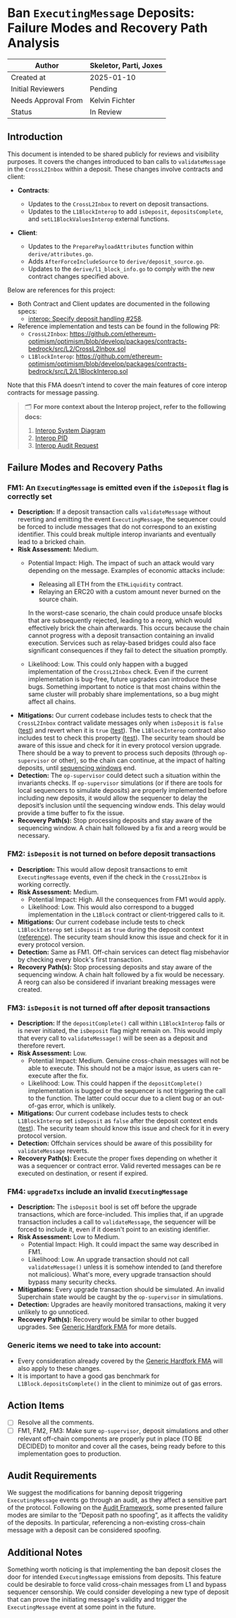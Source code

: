 # Ban `ExecutingMessage` Deposits: Failure Modes and Recovery Path Analysis

| Author | Skeletor, Parti, Joxes |
| --- | --- |
| Created at | 2025-01-10 |
| Initial Reviewers | Pending |
| Needs Approval From | Kelvin Fichter |
| Status | In Review |

## Introduction

This document is intended to be shared publicly for reviews and visibility purposes. It covers the changes introduced to ban calls to `validateMessage` in the `CrossL2Inbox` within a deposit. These changes involve contracts and client:

- **Contracts**:
    - Updates to the `CrossL2Inbox` to revert on deposit transactions.
    - Updates to the `L1BlockInterop` to add `isDeposit`, `depositsComplete`, and `setL1BlockValuesInterop` external functions.

- **Client**:
    - Updates to the `PreparePayloadAttributes` function within `derive/attributes.go`.
    - Adds `AfterForceIncludeSource` to `derive/deposit_source.go`.
    - Updates to the `derive/l1_block_info.go` to comply with the new contract changes specified above.

Below are references for this project:
- Both Contract and Client updates are documented in the following specs:
    - [interop: Specify deposit handling #258](https://github.com/ethereum-optimism/specs/pull/258).
- Reference implementation and tests can be found in the following PR:
    - `CrossL2Inbox`: https://github.com/ethereum-optimism/optimism/blob/develop/packages/contracts-bedrock/src/L2/CrossL2Inbox.sol
    - `L1BlockInterop`: https://github.com/ethereum-optimism/optimism/blob/develop/packages/contracts-bedrock/src/L2/L1BlockInterop.sol

Note that this FMA doesn’t intend to cover the main features of core interop contracts for message passing. 

> 🗂️ **For more context about the Interop project, refer to the following docs:**
> 1. [Interop System Diagram](https://www.notion.so/Superchain-Interop-16c8052fcbb24b93ad1a539b5f8db4c1?pvs=21)
> 2. [Interop PID](https://www.notion.so/Superchain-Interop-16c8052fcbb24b93ad1a539b5f8db4c1?pvs=21)
> 3. [Interop Audit Request](https://docs.google.com/document/d/1Rcuzbsguh7koT2jFru5ft9T8zAvjBEzbt0zF5LNQQ08/edit?tab=t.0)

## Failure Modes and Recovery Paths

### FM1: An `ExecutingMessage` is emitted even if the `isDeposit` flag is correctly set

- **Description:** If a deposit transaction calls `validateMessage` without reverting and emitting the event `ExecutingMessage`, the sequencer could be forced to include messages that do not correspond to an existing identifier. This could break multiple interop invariants and eventually lead to a bricked chain.
- **Risk Assessment:** Medium.
    - Potential Impact: High. The impact of such an attack would vary depending on the message. Examples of economic attacks include:
        - Releasing all ETH from the `ETHLiquidity` contract.
        - Relaying an ERC20 with a custom amount never burned on the source chain.
        
        In the worst-case scenario, the chain could produce unsafe blocks that are subsequently rejected, leading to a reorg, which would effectively brick the chain afterwards. This occurs because the chain cannot progress with a deposit transaction containing an invalid execution. Services such as relay-based bridges could also face significant consequences if they fail to detect the situation promptly.
        
    - Likelihood: Low. This could only happen with a bugged implementation of the `CrossL2Inbox` check. Even if the current implementation is bug-free, future upgrades can introduce these bugs.
    Something important to notice is that most chains within the same cluster will probably share implementations, so a bug might affect all chains.
- **Mitigations:** Our current codebase includes tests to check that the `CrossL2Inbox` contract validate messages only when `isDeposit` is `false` ([test](https://github.com/ethereum-optimism/optimism/blob/ef6ef6fd45fc2b7ccd4bc06dc7e24f75c0dda362/packages/contracts-bedrock/test/L2/CrossL2Inbox.t.sol#L139)) and revert when it is `true` ([test](https://github.com/ethereum-optimism/optimism/blob/ef6ef6fd45fc2b7ccd4bc06dc7e24f75c0dda362/packages/contracts-bedrock/test/L2/CrossL2Inbox.t.sol#L166)). The `L1BlockInterop` contract also includes test to check this property ([test](https://github.com/ethereum-optimism/optimism/blob/ef6ef6fd45fc2b7ccd4bc06dc7e24f75c0dda362/packages/contracts-bedrock/test/L2/L1BlockInterop.t.sol#L205)).  The security team should be aware of this issue and check for it in every protocol version upgrade. There should be a way to prevent to process such deposits (through `op-supervisor` or other), so the chain can continue, at the impact of halting deposits, until [sequencing windows](https://specs.optimism.io/glossary.html?highlight=sequencing%20window#sequencing-window) end.
- **Detection:** The `op-supervisor` could detect such a situation within the invariants checks. If `op-supervisor` simulations (or if there are tools for local sequencers to simulate deposits) are properly implemented before including new deposits, it would allow the sequencer to delay the deposit’s inclusion until the sequencing window ends. This delay would provide a time buffer to fix the issue.
- **Recovery Path(s):** Stop processing deposits and stay aware of the sequencing window. A chain halt followed by a fix and a reorg would be necessary.

### FM2: `isDeposit` is not turned on before deposit transactions

- **Description:** This would allow deposit transactions to emit `ExecutingMessage` events, even if the check in the `CrossL2Inbox` is working correctly.
- **Risk Assessment:** Medium.
    - Potential Impact: High. All the consequences from FM1 would apply.
    - Likelihood: Low. This would also correspond to a bugged implementation in the `L1Block` contract or client-triggered calls to it.
- **Mitigations:** Our current codebase include tests to check `L1BlockInterop` set `isDeposit` as `true` during the deposit context ([reference](https://github.com/ethereum-optimism/optimism/blob/ef6ef6fd45fc2b7ccd4bc06dc7e24f75c0dda362/packages/contracts-bedrock/test/L2/L1BlockInterop.t.sol#L239)). The security team should know this issue and check for it in every protocol version.
- **Detection:** Same as FM1. Off-chain services can detect flag misbehavior by checking every block's first transaction.
- **Recovery Path(s):** Stop processing deposits and stay aware of the sequencing window. A chain halt followed by a fix would be necessary. A reorg can also be considered if invariant breaking messages were created.

### FM3: `isDeposit` is not turned off after deposit transactions

- **Description:** If the `depositComplete()` call within `L1BlockInterop` fails or is never initiated, the `isDeposit` flag might remain on. This would imply that every call to `validateMessage()` will be seen as a deposit and therefore revert.
- **Risk Assessment:** Low.
    - Potential Impact: Medium. Genuine cross-chain messages will not be able to execute. This should not be a major issue, as users can re-execute after the fix.
    - Likelihood: Low. This could happen if the `depositComplete()` implementation is bugged or the sequencer is not triggering the call to the function. The latter could occur due to a client bug or an out-of-gas error, which is unlikely.
- **Mitigations:** Our current codebase includes tests to check `L1BlockInterop` set `isDeposit` as `false` after the deposit context ends ([test](https://github.com/ethereum-optimism/optimism/blob/ef6ef6fd45fc2b7ccd4bc06dc7e24f75c0dda362/packages/contracts-bedrock/test/L2/L1BlockInterop.t.sol#L292)). The security team should know this issue and check for it in every protocol version.
- **Detection:** Offchain services should be aware of this possibility for `validateMessage` reverts.
- **Recovery Path(s):** Execute the proper fixes depending on whether it was a sequencer or contract error. Valid reverted messages can be re executed on destination, or resent if expired.

### FM4: `upgradeTxs` include an invalid `ExecutingMessage`

- **Description:** The `isDeposit` bool is set off before the upgrade transactions, which are force-included. This implies that, if an upgrade transaction includes a call to `validateMessage`, the sequencer will be forced to include it, even if it doesn't point to an existing identifier.
- **Risk Assessment:** Low to Medium.
    - Potential Impact: High. It could impact the same way described in FM1.
    - Likelihood: Low. An upgrade transaction should not call `validateMessage()` unless it is somehow intended to (and therefore not malicious). What's more, every upgrade transaction should bypass many security checks.
- **Mitigations:** Every upgrade transaction should be simulated. An invalid Superchain state would be caught by the `op-supervisor` in simulations.
- **Detection:** Upgrades are heavily monitored transactions, making it very unlikely to go unnoticed.
- **Recovery Path(s):** Recovery would be similar to other bugged upgrades. See [Generic Hardfork FMA](https://github.com/ethereum-optimism/design-docs/blob/main/security/fma-generic-hardfork.md) for more details.

### Generic items we need to take into account:

- Every consideration already covered by the [Generic Hardfork FMA](https://github.com/ethereum-optimism/design-docs/blob/main/security/fma-generic-hardfork.md) will also apply to these changes.
- It is important to have a good gas benchmark for `L1Block.depositsComplete()` in the client to minimize out of gas errors.

## Action Items

- [ ]  Resolve all the comments.
- [ ]  FM1, FM2, FM3: Make sure `op-supervisor`, deposit simulations and other relevant off-chain components are properly put in place (TO BE DECIDED) to monitor and cover all the cases, being ready before to this implementation goes to production.

## Audit Requirements

We suggest the modifications for banning deposit triggering `ExecutingMessage` events go through an audit, as they affect a sensitive part of the protocol. Following on the [Audit Framework](https://gov.optimism.io/t/op-labs-audit-framework-when-to-get-external-security-review-and-how-to-prepare-for-it/6864), some presented failure modes are similar to the ”Deposit path no spoofing”, as it affects the validity of the deposits. In particular, referencing a non-existing cross-chain message with a deposit can be considered spoofing.

## Additional Notes

Something worth noticing is that implementing the ban deposit closes the door for intended `ExecutingMessage` emissions from deposits. This feature could be desirable to force valid cross-chain messages from L1 and bypass sequencer censorship.
We could consider developing a new type of deposit that can prove the initiating message's validity and trigger the `ExecutingMessage` event at some point in the future.
